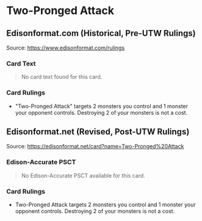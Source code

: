 # Two-Pronged Attack

## Edisonformat.com (Historical, Pre-UTW Rulings)

Source: https://www.edisonformat.com/rulings

### Card Text

> No card text found for this card.

### Card Rulings

*   "Two-Pronged Attack" targets 2 monsters you control and 1 monster your opponent controls. Destroying 2 of your monsters is not a cost.

## Edisonformat.net (Revised, Post-UTW Rulings)

Source: https://edisonformat.net/card?name=Two-Pronged%20Attack

### Edison-Accurate PSCT

> No Edison-Accurate PSCT available for this card.

### Card Rulings

*   Two-Pronged Attack targets 2 monsters you control and 1 monster your opponent controls. Destroying 2 of your monsters is not a cost.
            
